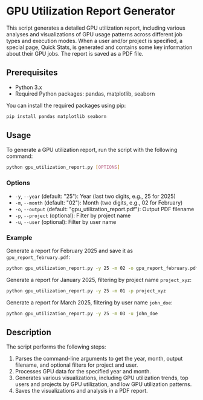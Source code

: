 # GPU Utilization Report Generator

This script generates a detailed GPU utilization report, including various analyses and visualizations of GPU usage patterns across different job types and execution modes. When a user and/or project is specified, a special page, Quick Stats, is generated and contains some key information about their GPU jobs. The report is saved as a PDF file.

## Prerequisites

- Python 3.x
- Required Python packages: pandas, matplotlib, seaborn

You can install the required packages using pip:

```sh
pip install pandas matplotlib seaborn
```

## Usage

To generate a GPU utilization report, run the script with the following command:

```sh
python gpu_utilization_report.py [OPTIONS]
```

### Options

- `-y`, `--year` (default: "25"): Year (last two digits, e.g., 25 for 2025)
- `-m`, `--month` (default: "02"): Month (two digits, e.g., 02 for February)
- `-o`, `--output` (default: "gpu_utilization_report.pdf"): Output PDF filename
- `-p`, `--project` (optional): Filter by project name
- `-u`, `--user` (optional): Filter by user name

### Example

Generate a report for February 2025 and save it as `gpu_report_february.pdf`:

```sh
python gpu_utilization_report.py -y 25 -m 02 -o gpu_report_february.pdf
```

Generate a report for January 2025, filtering by project name `project_xyz`:

```sh
python gpu_utilization_report.py -y 25 -m 01 -p project_xyz
```

Generate a report for March 2025, filtering by user name `john_doe`:

```sh
python gpu_utilization_report.py -y 25 -m 03 -u john_doe
```

## Description

The script performs the following steps:

1. Parses the command-line arguments to get the year, month, output filename, and optional filters for project and user.
2. Processes GPU data for the specified year and month.
3. Generates various visualizations, including GPU utilization trends, top users and projects by GPU utilization, and low GPU utilization patterns.
4. Saves the visualizations and analysis in a PDF report.
